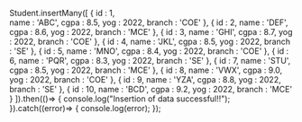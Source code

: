 Student.insertMany([
    {
        id : 1,     
        name : 'ABC',
        cgpa : 8.5,
        yog : 2022,
        branch : 'COE'
    },
    {
        id : 2,
        name : 'DEF',
        cgpa : 8.6,
        yog : 2022,
        branch : 'MCE'
    },
    {
        id : 3,
        name : 'GHI',
        cgpa : 8.7,
        yog : 2022,
        branch : 'COE'
    },
    {
        id : 4,
        name : 'JKL',
        cgpa : 8.5,
        yog : 2022,
        branch : 'SE'
    },
    {
        id : 5,
        name : 'MNO',
        cgpa : 8.4,
        yog : 2022,
        branch : 'COE'
    },
    {
        id : 6,
        name : 'PQR',
        cgpa : 8.3,
        yog : 2022,
        branch : 'SE'
    },
    {
        id : 7,
        name : 'STU',
        cgpa : 8.5,
        yog : 2022,
        branch : 'MCE'
    },
    {
        id : 8,
        name : 'VWX',
        cgpa : 9.0,
        yog : 2022,
        branch : 'COE'
    },
    {
        id : 9,
        name : 'YZA',
        cgpa : 8.8,
        yog : 2022,
        branch : 'SE'
    },
    {
        id : 10,
        name : 'BCD',
        cgpa : 9.2,
        yog : 2022,
        branch : 'MCE'
    }
]).then(()=> {
    console.log("Insertion of data successful!!");
}).catch((error)=> {
    console.log(error);
});
